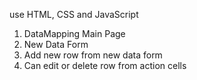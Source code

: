 use HTML, CSS and JavaScript

1. DataMapping Main Page
2. New Data Form
3. Add new row from new data form
4. Can edit or delete row from action cells
